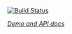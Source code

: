 [![Build Status](https://travis-ci.org/uhawaii-system-its-mis-components/empty-state.svg?branch=master)](https://travis-ci.org/uhawaii-system-its-mis-components/empty-state)

_[Demo and API docs](http://uhawaii-system-its-mis-components.github.io/empty-state/)_
